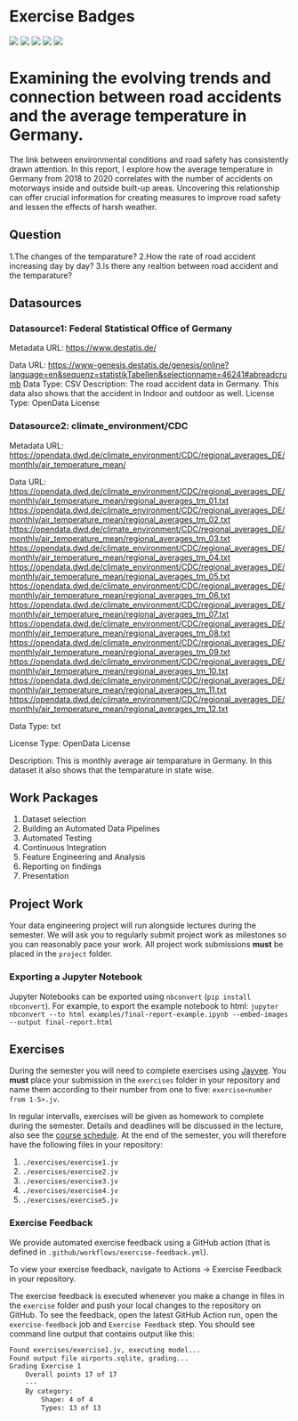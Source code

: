 # Exercise Badges

![](https://byob.yarr.is/apudasm10/made-template-fau/score_ex1) ![](https://byob.yarr.is/apudasm10/made-template-fau/score_ex2) ![](https://byob.yarr.is/apudasm10/made-template-fau/score_ex3) ![](https://byob.yarr.is/apudasm10/made-template-fau/score_ex4) ![](https://byob.yarr.is/apudasm10/made-template-fau/score_ex5)

# Examining the evolving trends and connection between road accidents and the average temperature in Germany.

The link between environmental conditions and road safety has consistently drawn attention. In this report, I explore how the average temperature in Germany from 2018 to 2020 correlates with the number of accidents on motorways inside and outside built-up areas. Uncovering this relationship can offer crucial information for creating measures to improve road safety and lessen the effects of harsh weather.


## Question

1.The changes of the temparature?
2.How the rate of road accident increasing day by day?
3.Is there any realtion between road accident and the temparature?
## Datasources

<!-- Describe each datasources you plan to use in a section. Use the prefic "DatasourceX" where X is the id of the datasource. -->

### Datasource1: Federal Statistical Office of Germany

Metadata URL: https://www.destatis.de/

Data URL: https://www-genesis.destatis.de/genesis/online?language=en&sequenz=statistikTabellen&selectionname=46241#abreadcrumb
Data Type: CSV
Description: The road accident data in Germany. This data also shows that the accident in Indoor and outdoor as well.
License Type: OpenData License

### Datasource2: climate_environment/CDC

Metadata URL: https://opendata.dwd.de/climate_environment/CDC/regional_averages_DE/monthly/air_temperature_mean/

Data URL: https://opendata.dwd.de/climate_environment/CDC/regional_averages_DE/monthly/air_temperature_mean/regional_averages_tm_01.txt https://opendata.dwd.de/climate_environment/CDC/regional_averages_DE/monthly/air_temperature_mean/regional_averages_tm_02.txt https://opendata.dwd.de/climate_environment/CDC/regional_averages_DE/monthly/air_temperature_mean/regional_averages_tm_03.txt https://opendata.dwd.de/climate_environment/CDC/regional_averages_DE/monthly/air_temperature_mean/regional_averages_tm_04.txt https://opendata.dwd.de/climate_environment/CDC/regional_averages_DE/monthly/air_temperature_mean/regional_averages_tm_05.txt https://opendata.dwd.de/climate_environment/CDC/regional_averages_DE/monthly/air_temperature_mean/regional_averages_tm_06.txt https://opendata.dwd.de/climate_environment/CDC/regional_averages_DE/monthly/air_temperature_mean/regional_averages_tm_07.txt https://opendata.dwd.de/climate_environment/CDC/regional_averages_DE/monthly/air_temperature_mean/regional_averages_tm_08.txt https://opendata.dwd.de/climate_environment/CDC/regional_averages_DE/monthly/air_temperature_mean/regional_averages_tm_09.txt https://opendata.dwd.de/climate_environment/CDC/regional_averages_DE/monthly/air_temperature_mean/regional_averages_tm_10.txt https://opendata.dwd.de/climate_environment/CDC/regional_averages_DE/monthly/air_temperature_mean/regional_averages_tm_11.txt https://opendata.dwd.de/climate_environment/CDC/regional_averages_DE/monthly/air_temperature_mean/regional_averages_tm_12.txt

Data Type: txt

License Type: OpenData License

Description: This is monthly average air temparature in Germany. In this dataset it also shows that the temparature in state wise.

## Work Packages

<!-- List of work packages ordered sequentially, each pointing to an issue with more details. -->

1. Dataset selection
2. Building an Automated Data Pipelines
3. Automated Testing
4. Continuous Integration
5. Feature Engineering and Analysis
6. Reporting on findings
7. Presentation




## Project Work
Your data engineering project will run alongside lectures during the semester. We will ask you to regularly submit project work as milestones so you can reasonably pace your work. All project work submissions **must** be placed in the `project` folder.

### Exporting a Jupyter Notebook
Jupyter Notebooks can be exported using `nbconvert` (`pip install nbconvert`). For example, to export the example notebook to html: `jupyter nbconvert --to html examples/final-report-example.ipynb --embed-images --output final-report.html`


## Exercises
During the semester you will need to complete exercises using [Jayvee](https://github.com/jvalue/jayvee). You **must** place your submission in the `exercises` folder in your repository and name them according to their number from one to five: `exercise<number from 1-5>.jv`.

In regular intervalls, exercises will be given as homework to complete during the semester. Details and deadlines will be discussed in the lecture, also see the [course schedule](https://made.uni1.de/). At the end of the semester, you will therefore have the following files in your repository:

1. `./exercises/exercise1.jv`
2. `./exercises/exercise2.jv`
3. `./exercises/exercise3.jv`
4. `./exercises/exercise4.jv`
5. `./exercises/exercise5.jv`

### Exercise Feedback
We provide automated exercise feedback using a GitHub action (that is defined in `.github/workflows/exercise-feedback.yml`). 

To view your exercise feedback, navigate to Actions -> Exercise Feedback in your repository.

The exercise feedback is executed whenever you make a change in files in the `exercise` folder and push your local changes to the repository on GitHub. To see the feedback, open the latest GitHub Action run, open the `exercise-feedback` job and `Exercise Feedback` step. You should see command line output that contains output like this:

```sh
Found exercises/exercise1.jv, executing model...
Found output file airports.sqlite, grading...
Grading Exercise 1
	Overall points 17 of 17
	---
	By category:
		Shape: 4 of 4
		Types: 13 of 13
```
